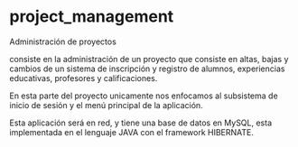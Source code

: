 project_management
==================

Administración de proyectos

consiste en la administración de un proyecto que consiste en altas, bajas y cambios de un sistema de inscripción y registro
de alumnos, experiencias educativas, profesores y calificaciones.

En esta parte del proyecto unicamente nos enfocamos al subsistema de inicio de sesión y el menú principal de la aplicación.

Esta aplicación será en red, y tiene una base de datos en MySQL, esta implementada en el lenguaje JAVA con el framework
HIBERNATE.

